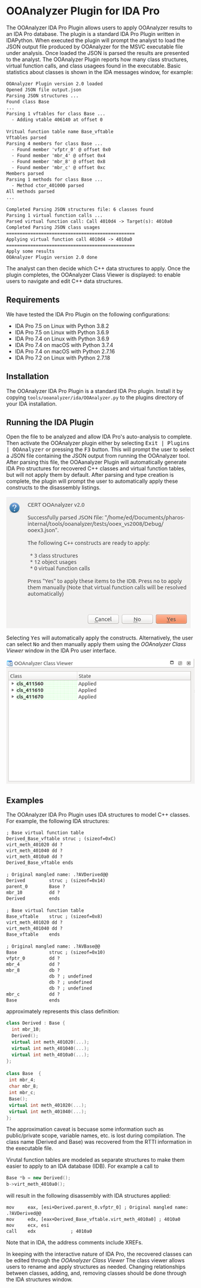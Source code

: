 # OOAnalyzer Plugin for IDA Pro

The OOAnalyzer IDA Pro Plugin allows users to apply OOAnalyzer results
to an IDA Pro database. The plugin is a standard IDA Pro Plugin
written in IDAPython. When executed the plugin will prompt the analyst
to load the JSON output file produced by OOAnalyzer for the MSVC
executable file under analysis. Once loaded the JSON is parsed the
results are presented to the analyst. The OOAnalyzer Plugin reports
how many class structures, virtual function calls, and class usagees
found in the executable. Basic statistics about classes is shown in
the IDA messages window, for example:

    OOAnalyzer Plugin version 2.0 loaded
    Opened JSON file output.json
    Parsing JSON structures ...
    Found class Base
    ...
    Parsing 1 vftables for class Base ...
      - Adding vtable 406140 at offset 0

    Vritual function table name Base_vftable
    Vftables parsed
    Parsing 4 members for class Base ...
      - Found member 'vfptr_0' @ offset 0x0
      - Found member 'mbr_4' @ offset 0x4
      - Found member 'mbr_8' @ offset 0x8
      - Found member 'mbr_c' @ offset 0xc
    Members parsed
    Parsing 1 methods for class Base ...
      - Method ctor_401000 parsed
    All methods parsed
    ...

    Completed Parsing JSON structures file: 6 classes found
    Parsing 1 virtual function calls ...
    Parsed virtual function call: Call 4010d4 -> Target(s): 4010a0
    Completed Parsing JSON class usages
    ================================================
    Applying virtual function call 4010d4 -> 4010a0
    ================================================
    Apply some results
    OOAnalyzer Plugin version 2.0 done

The analyst can then decide which C++ data structures to apply. Once
the plugin completes, the OOAnalyzer Class Viewer is displayed: to
enable users to navigate and edit C++ data structures.

## Requirements

We have tested the IDA Pro Plugin on the following configurations:

* IDA Pro 7.5 on Linux with Python 3.8.2
* IDA Pro 7.5 on Linux with Python 3.6.9
* IDA Pro 7.4 on Linux with Python 3.6.9
* IDA Pro 7.4 on macOS with Python 3.7.4
* IDA Pro 7.4 on macOS with Python 2.7.16
* IDA Pro 7.2 on Linux with Python 2.7.18

## Installation

The OOAnalyzer IDA Pro Plugin is a standard IDA Pro plugin. Install it
by copying `tools/ooanalyzer/ida/OOAnalyzer.py` to the plugins
directory of your IDA installation.

## Running the IDA Plugin

Open the file to be analyzed and allow IDA Pro's auto-analysis to
complete.  Then activate the OOAnalyzer plugin either by selecting
<kbd>Exit | Plugins | OOAnalyzer</kbd> or pressing the <kbd>F3</kbd>
button.  This will prompt the user to select a JSON file containing
the JSON output from running the OOAnalyzer tool.  After parsing this
file, the OOAanalyzer Plugin will automatically generate IDA Pro
structures for recovered C++ classes and virtual function tables, but
will not apply them by default. After parsing and type creation is
complete, the plugin will prompt the user to automatically apply these
constructs to the disassembly listings.

![dialog box](doc/apply.png)

Selecting <kbd>Yes</kbd> will automatically apply the
constructs. Alternatively, the user can select <kbd>No</kbd> and then
manually apply them using the _OOAnalyzer Class Viewer_ window in the
IDA Pro user interface.

![class viewer](doc/viewer.png)

## Examples

The OOAnalyzer IDA Pro Plugin uses IDA structures to model C++
classes. For example, the following IDA structures:

    ; Base virtual function table
    Derived_Base_vftable struc ; (sizeof=0xC)
    virt_meth_401020 dd ?
    virt_meth_401040 dd ?
    virt_meth_4010a0 dd ?
    Derived_Base_vftable ends

    ; Original mangled name: .?AVDerived@@
    Derived         struc ; (sizeof=0x14)
    parent_0        Base ?
    mbr_10          dd ?
    Derived         ends

    ; Base virtual function table
    Base_vftable    struc ; (sizeof=0x8)
    virt_meth_401020 dd ?
    virt_meth_401040 dd ?
    Base_vftable    ends

    ; Original mangled name: .?AVBase@@
    Base            struc ; (sizeof=0x10)
    vfptr_0         dd ?
    mbr_4           dd ?
    mbr_8           db ?
                    db ? ; undefined
                    db ? ; undefined
                    db ? ; undefined
    mbr_c           dd ?
    Base            ends

approximately represents this class definition:

``` c++
class Derived : Base {
  int mbr_10;
  Derived();
  virtual int meth_401020(...);
  virtual int meth_401040(...);
  virtual int meth_4010a0(...);
};

class Base  {
 int mbr_4;
 char mbr_8;
 int mbr_c;
 Base();
 virtual int meth_401020(...);
 virtual int meth_401040(...);
};
```

The approximation caveat is becuase some information such as
public/private scope, variable names, etc. is lost during
compilation. The class name (Derived and Base) was recovered from the
RTTI information in the executable file.

Virutal function tables are modeled as separate structures to make
them easier to apply to an IDA database (IDB). For example a call to

``` c++
Base *b = new Derived();
b->virt_meth_4010a0();
```

will result in the following disassembly with IDA structures applied:

```
mov     eax, [esi+Derived.parent_0.vfptr_0] ; Original mangled name: .?AVDerived@@
mov     edx, [eax+Derived_Base_vftable.virt_meth_4010a0] ; 4010a0
mov     ecx, esi
call    edx             ; 4010a0
```

Note that in IDA, the address comments include XREFs.

In keeping with the interactive nature of IDA Pro, the recovered
classes can be edited through the _OOAnalyzer Class Viewer_ The
class viewer allows users to rename and apply structures as
needed. Changing relationships between classes, adding, and, removing
classes should be done through the IDA structures window.
